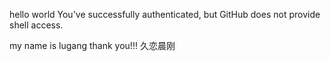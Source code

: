 hello world
You've successfully authenticated, but GitHub does not provide shell access.

my name is lugang
thank you!!!
久恋晨刚
